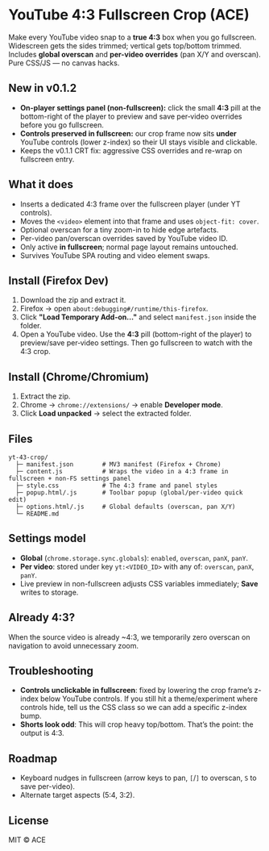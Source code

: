 # YouTube 4:3 Fullscreen Crop (ACE)

Make every YouTube video snap to a **true 4:3** box when you go fullscreen. Widescreen gets the sides trimmed; vertical gets top/bottom trimmed. Includes **global overscan** and **per-video overrides** (pan X/Y and overscan). Pure CSS/JS — no canvas hacks.

## New in v0.1.2
- **On-player settings panel (non-fullscreen):** click the small **4:3** pill at the bottom-right of the player to preview and save per‑video overrides before you go fullscreen.
- **Controls preserved in fullscreen:** our crop frame now sits **under** YouTube controls (lower z-index) so their UI stays visible and clickable.
- Keeps the v0.1.1 CRT fix: aggressive CSS overrides and re-wrap on fullscreen entry.

## What it does

- Inserts a dedicated 4:3 frame over the fullscreen player (under YT controls).
- Moves the `<video>` element into that frame and uses `object-fit: cover`.
- Optional overscan for a tiny zoom-in to hide edge artefacts.
- Per-video pan/overscan overrides saved by YouTube video ID.
- Only active **in fullscreen**; normal page layout remains untouched.
- Survives YouTube SPA routing and video element swaps.

## Install (Firefox Dev)

1. Download the zip and extract it.
2. Firefox → open `about:debugging#/runtime/this-firefox`.
3. Click **"Load Temporary Add-on…"** and select `manifest.json` inside the folder.
4. Open a YouTube video. Use the **4:3** pill (bottom-right of the player) to preview/save per‑video settings. Then go fullscreen to watch with the 4:3 crop.

## Install (Chrome/Chromium)

1. Extract the zip.
2. Chrome → `chrome://extensions/` → enable **Developer mode**.
3. Click **Load unpacked** → select the extracted folder.

## Files

```
yt-43-crop/
  ├─ manifest.json        # MV3 manifest (Firefox + Chrome)
  ├─ content.js           # Wraps the video in a 4:3 frame in fullscreen + non-FS settings panel
  ├─ style.css            # The 4:3 frame and panel styles
  ├─ popup.html/.js       # Toolbar popup (global/per-video quick edit)
  ├─ options.html/.js     # Global defaults (overscan, pan X/Y)
  └─ README.md
```

## Settings model

- **Global** (`chrome.storage.sync.globals`): `enabled`, `overscan`, `panX`, `panY`.
- **Per video**: stored under key `yt:<VIDEO_ID>` with any of: `overscan`, `panX`, `panY`.
- Live preview in non-fullscreen adjusts CSS variables immediately; **Save** writes to storage.

## Already 4:3?

When the source video is already ~4:3, we temporarily zero overscan on navigation to avoid unnecessary zoom.

## Troubleshooting

- **Controls unclickable in fullscreen**: fixed by lowering the crop frame’s z-index below YouTube controls. If you still hit a theme/experiment where controls hide, tell us the CSS class so we can add a specific z-index bump.
- **Shorts look odd**: This will crop heavy top/bottom. That’s the point: the output is 4:3.

## Roadmap

- Keyboard nudges in fullscreen (arrow keys to pan, `[`/`]` to overscan, `S` to save per-video).
- Alternate target aspects (5:4, 3:2).

## License

MIT © ACE